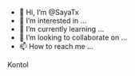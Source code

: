 - 👋 Hi, I’m @SayaTx
- 👀 I’m interested in ...
- 🌱 I’m currently learning ...
- 💞️ I’m looking to collaborate on ...
- 📫 How to reach me ...

<!---
SayaTx/SayaTx is a ✨ special ✨ repository because its `README.md` (this file) appears on your GitHub profile.
You can click the Preview link to take a look at your changes.
--->

Kontol
